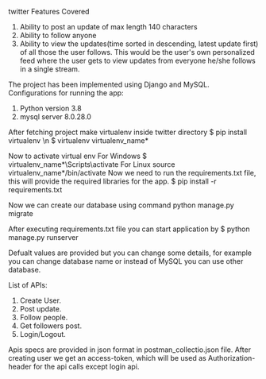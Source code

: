 twitter
Features Covered
  1. Ability to post an update of max length 140 characters
  2. Ability to follow anyone
  3. Ability to view the updates(time sorted in descending, latest update first) of all those the user
  follows. This would be the user's own personalized feed where the user gets to view updates from
  everyone he/she follows in a single stream.
 
The project has been implemented using Django and MySQL.
Configurations for running the app:
  1. Python version 3.8
  2. mysql server 8.0.28.0

After fetching project make virtualenv inside twitter directory
    $ pip install virtualenv \n
    $ virtualenv virtualenv_name*

Now to activate virtual env
  For Windows
    $ virtualenv_name*\Scripts\activate
  For Linux
     source virtualenv_name*/bin/activate
Now we need to run the requirements.txt file, this will provide the required libraries for the app.
  $ pip install -r requirements.txt
  
Now we can create our database using command
   python manage.py migrate  
  
After executing requirements.txt file you can start application by
  $ python manage.py runserver

Defualt values are provided but you can change some details, for example you can change database name or instead of MySQL you can use other database.

List of APIs:
  1. Create User.
  2. Post update.
  3. Follow people.
  4. Get followers post.
  5. Login/Logout.
  
Apis specs are provided in json format in postman_collectio.json file.
After creating user we get an access-token, which will be used as Authorization-header for the api calls except login api.


